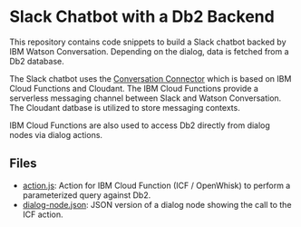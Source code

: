 # Slack Chatbot with a Db2 Backend
This repository contains code snippets to build a Slack chatbot backed by IBM Watson Conversation. Depending on the dialog, data is fetched from a Db2 database.

The Slack chatbot uses the [Conversation Connector](https://github.com/watson-developer-cloud/conversation-connector/) which is based on IBM Cloud Functions and Cloudant. The IBM Cloud Functions provide a serverless messaging channel between Slack and Watson Conversation. The Cloudant datbase is utilized to store messaging contexts.

IBM Cloud Functions are also used to access Db2 directly from dialog nodes via dialog actions.

## Files
* [action.js](action.js): Action for IBM Cloud Function (ICF / OpenWhisk) to perform a parameterized query against Db2.
* [dialog-node.json](dialog-node.json): JSON version of a dialog node showing the call to the ICF action.




